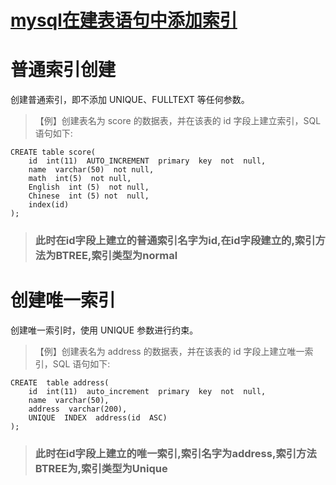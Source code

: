 # [mysql在建表语句中添加索引](https://www.cnblogs.com/eternityz/p/12243326.html)

# 普通索引创建

创建普通索引，即不添加 UNIQUE、FULLTEXT 等任何参数。

> 【例】创建表名为 score 的数据表，并在该表的 id 字段上建立索引，SQL 语句如下:

```
CREATE table score(
    id  int(11)  AUTO_INCREMENT  primary  key  not  null,
    name  varchar(50)  not null,
    math  int(5)  not null,
    English  int (5)  not null,
    Chinese  int (5) not  null,
    index(id)
);
```

> ### 此时在id字段上建立的普通索引名字为id,在id字段建立的,索引方法为BTREE,索引类型为normal



# 创建唯一索引

创建唯一索引时，使用 UNIQUE 参数进行约束。

> 【例】创建表名为 address 的数据表，并在该表的 id 字段上建立唯一索引，SQL 语句如下:

```
CREATE  table address(
    id  int(11)  auto_increment  primary  key  not  null,
    name  varchar(50),
    address  varchar(200),
    UNIQUE  INDEX  address(id  ASC)
);
```

> ### 此时在id字段上建立的唯一索引,索引名字为address,索引方法BTREE为,索引类型为Unique

